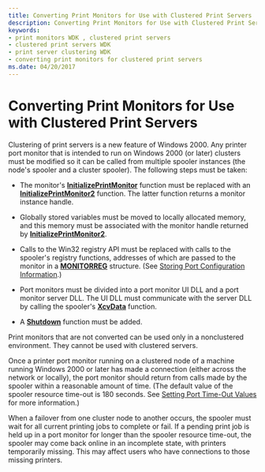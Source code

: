 ```yaml
---
title: Converting Print Monitors for Use with Clustered Print Servers
description: Converting Print Monitors for Use with Clustered Print Servers
keywords:
- print monitors WDK , clustered print servers
- clustered print servers WDK
- print server clustering WDK
- converting print monitors for clustered print servers
ms.date: 04/20/2017
---
```


# Converting Print Monitors for Use with Clustered Print Servers





Clustering of print servers is a new feature of Windows 2000. Any printer port monitor that is intended to run on Windows 2000 (or later) clusters must be modified so it can be called from multiple spooler instances (the node's spooler and a cluster spooler). The following steps must be taken:

-   The monitor's [**InitializePrintMonitor**](/windows-hardware/drivers/ddi/winsplp/nf-winsplp-initializeprintmonitor) function must be replaced with an [**InitializePrintMonitor2**](/windows-hardware/drivers/ddi/winsplp/nf-winsplp-initializeprintmonitor2) function. The latter function returns a monitor instance handle.

-   Globally stored variables must be moved to locally allocated memory, and this memory must be associated with the monitor handle returned by [**InitializePrintMonitor2**](/windows-hardware/drivers/ddi/winsplp/nf-winsplp-initializeprintmonitor2).

-   Calls to the Win32 registry API must be replaced with calls to the spooler's registry functions, addresses of which are passed to the monitor in a [**MONITORREG**](/windows-hardware/drivers/ddi/winsplp/ns-winsplp-_monitorreg) structure. (See [Storing Port Configuration Information](storing-port-configuration-information.md).)

-   Port monitors must be divided into a port monitor UI DLL and a port monitor server DLL. The UI DLL must communicate with the server DLL by calling the spooler's [**XcvData**](/previous-versions/ff564255(v=vs.85)) function.

-   A [**Shutdown**](/previous-versions/ff562646(v=vs.85)) function must be added.

Print monitors that are not converted can be used only in a nonclustered environment. They cannot be used with clustered servers.

Once a printer port monitor running on a clustered node of a machine running Windows 2000 or later has made a connection (either across the network or locally), the port monitor should return from calls made by the spooler within a reasonable amount of time. (The default value of the spooler resource time-out is 180 seconds. See [Setting Port Time-Out Values](setting-port-time-out-values.md) for more information.)

When a failover from one cluster node to another occurs, the spooler must wait for all current printing jobs to complete or fail. If a pending print job is held up in a port monitor for longer than the spooler resource time-out, the spooler may come back online in an incomplete state, with printers temporarily missing. This may affect users who have connections to those missing printers.

 

